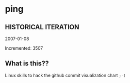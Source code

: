 # ping

## HISTORICAL ITERATION
2007-01-08

Incremented: 3507

## What is this?? 
Linux skills to hack the github commit visualization chart `;-)`
